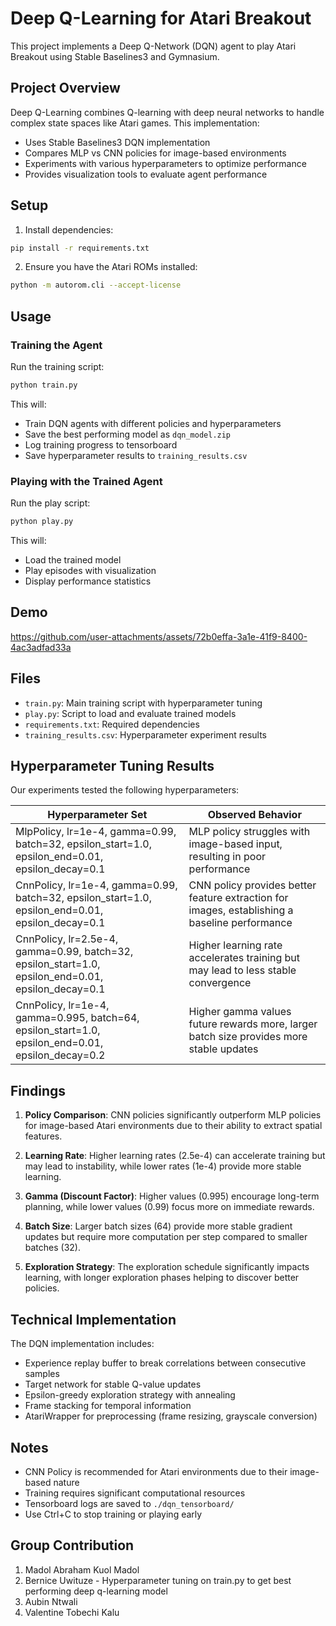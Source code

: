 # Deep Q-Learning for Atari Breakout

This project implements a Deep Q-Network (DQN) agent to play Atari Breakout using Stable Baselines3 and Gymnasium.

## Project Overview

Deep Q-Learning combines Q-learning with deep neural networks to handle complex state spaces like Atari games. This implementation:

- Uses Stable Baselines3 DQN implementation
- Compares MLP vs CNN policies for image-based environments
- Experiments with various hyperparameters to optimize performance
- Provides visualization tools to evaluate agent performance

## Setup

1. Install dependencies:
```bash
pip install -r requirements.txt
```

2. Ensure you have the Atari ROMs installed:
```bash
python -m autorom.cli --accept-license
```

## Usage

### Training the Agent

Run the training script:
```bash
python train.py
```

This will:
- Train DQN agents with different policies and hyperparameters
- Save the best performing model as `dqn_model.zip`
- Log training progress to tensorboard
- Save hyperparameter results to `training_results.csv`

### Playing with the Trained Agent

Run the play script:
```bash
python play.py
```

This will:
- Load the trained model
- Play episodes with visualization
- Display performance statistics

## Demo

https://github.com/user-attachments/assets/72b0effa-3a1e-41f9-8400-4ac3adfad33a

## Files

- `train.py`: Main training script with hyperparameter tuning
- `play.py`: Script to load and evaluate trained models
- `requirements.txt`: Required dependencies
- `training_results.csv`: Hyperparameter experiment results

## Hyperparameter Tuning Results

Our experiments tested the following hyperparameters:

| Hyperparameter Set | Observed Behavior |
|-------------------|-------------------|
| MlpPolicy, lr=1e-4, gamma=0.99, batch=32, epsilon_start=1.0, epsilon_end=0.01, epsilon_decay=0.1 | MLP policy struggles with image-based input, resulting in poor performance |
| CnnPolicy, lr=1e-4, gamma=0.99, batch=32, epsilon_start=1.0, epsilon_end=0.01, epsilon_decay=0.1 | CNN policy provides better feature extraction for images, establishing a baseline performance |
| CnnPolicy, lr=2.5e-4, gamma=0.99, batch=32, epsilon_start=1.0, epsilon_end=0.01, epsilon_decay=0.1 | Higher learning rate accelerates training but may lead to less stable convergence |
| CnnPolicy, lr=1e-4, gamma=0.995, batch=64, epsilon_start=1.0, epsilon_end=0.01, epsilon_decay=0.2 | Higher gamma values future rewards more, larger batch size provides more stable updates |

## Findings

1. **Policy Comparison**: CNN policies significantly outperform MLP policies for image-based Atari environments due to their ability to extract spatial features.

2. **Learning Rate**: Higher learning rates (2.5e-4) can accelerate training but may lead to instability, while lower rates (1e-4) provide more stable learning.

3. **Gamma (Discount Factor)**: Higher values (0.995) encourage long-term planning, while lower values (0.99) focus more on immediate rewards.

4. **Batch Size**: Larger batch sizes (64) provide more stable gradient updates but require more computation per step compared to smaller batches (32).

5. **Exploration Strategy**: The exploration schedule significantly impacts learning, with longer exploration phases helping to discover better policies.

## Technical Implementation

The DQN implementation includes:
- Experience replay buffer to break correlations between consecutive samples
- Target network for stable Q-value updates
- Epsilon-greedy exploration strategy with annealing
- Frame stacking for temporal information
- AtariWrapper for preprocessing (frame resizing, grayscale conversion)

## Notes

- CNN Policy is recommended for Atari environments due to their image-based nature
- Training requires significant computational resources
- Tensorboard logs are saved to `./dqn_tensorboard/`
- Use Ctrl+C to stop training or playing early

## Group Contribution

1. Madol Abraham Kuol Madol
2. Bernice Uwituze - Hyperparameter tuning on train.py to get best performing deep q-learning model
3. Aubin Ntwali
4. Valentine Tobechi Kalu
